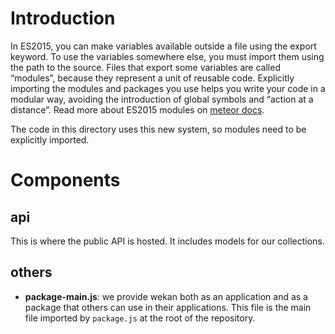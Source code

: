 Introduction
============

In ES2015, you can make variables available outside a file using the 
export keyword. To use the variables somewhere else, you must import 
them using the path to the source. Files that export some variables 
are called “modules”, because they represent a unit of reusable code. 
Explicitly importing the modules and packages you use helps you write 
your code in a modular way, avoiding the introduction of global symbols 
and “action at a distance”. Read more about ES2015 modules on
[meteor docs](https://guide.meteor.com/v1.6/structure.html#es2015-modules).

The code in this directory uses this new system, so modules need
to be explicitly imported.

Components
==========

api
---

This is where the public API is hosted. It includes models for
our collections.

others
------

- **package-main.js**: we provide wekan both as an application
and as a package that others can use in their applications. This file
is the main file imported by `package.js` at the root of the
repository.

